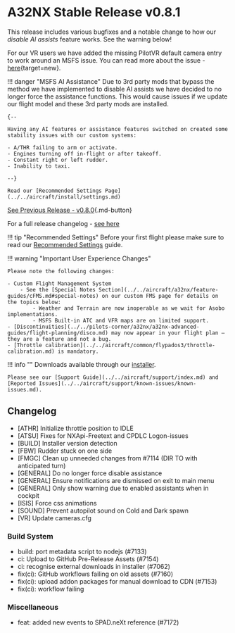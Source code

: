 # A32NX Stable Release v0.8.1

This release includes various bugfixes and a notable change to how our *disable AI assists* feature works. See the warning below!

For our VR users we have added the missing PilotVR default camera entry to work around an MSFS issue. You can read more about the issue - [here](https://forums.flightsimulator.com/t/bug-fs2020-using-3d-cockpit-camera-in-vr-wrong-horizontal-plane-rotation-ex-fbw-a320-salty-747-asobo-787-sdk-sample/428618?u=cptlucky8){target=new}.

!!! danger "MSFS AI Assistance"
    Due to 3rd party mods that bypass the method we have implemented to disable AI assists we have decided to no longer force the assistance functions. This would cause issues 
    if we update our flight model and these 3rd party mods are installed.

    {--

    Having any AI features or assistance features switched on created some stability issues with our custom systems:

    - A/THR failing to arm or activate.
    - Engines turning off in-flight or after takeoff.
    - Constant right or left rudder.
    - Inability to taxi.

    --}

    Read our [Recommended Settings Page](../../aircraft/install/settings.md)

[See Previous Release - v0.8.0](v080.md){.md-button}

For a full release changelog - [see here](#changelog)

!!! tip "Recommended Settings"
    Before your first flight please make sure to read our [Recommended Settings](../../aircraft/install/settings.md) guide.

!!! warning "Important User Experience Changes"

    Please note the following changes:

    - Custom Flight Management System
        - See the [Special Notes Section](../../aircraft/a32nx/feature-guides/cFMS.md#special-notes) on our custom FMS page for details on the topics below:
            - Weather and Terrain are now inoperable as we wait for Asobo implementations.
            - MSFS Built-in ATC and VFR maps are on limited support.
    - [Discontinuities](../../pilots-corner/a32nx/a32nx-advanced-guides/flight-planning/disco.md) may now appear in your flight plan — they are a feature and not a bug.
    - [Throttle calibration](../../aircraft/common/flypados3/throttle-calibration.md) is mandatory.

!!! info ""
    Downloads available through our [installer](../../aircraft/install/installation.md).

    Please see our [Support Guide](../../aircraft/support/index.md) and [Reported Issues](../../aircraft/support/known-issues/known-issues.md).

## Changelog

- [ATHR] Initialize throttle position to IDLE
- [ATSU] Fixes for NXApi-Freetext and CPDLC Logon-issues
- [BUILD] Installer version detection
- [FBW] Rudder stuck on one side
- [FMGC] Clean up unneeded changes from #7114 (DIR TO with anticipated turn)
- [GENERAL] Do no longer force disable assistance
- [GENERAL] Ensure notifications are dismissed on exit to main menu
- [GENERAL] Only show warning due to enabled assistants when in cockpit
- [ISIS] Force css animations
- [SOUND] Prevent autopilot sound on Cold and Dark spawn
- [VR] Update cameras.cfg

### Build System

- build: port metadata script to nodejs (#7133)
- ci: Upload to GitHub Pre-Release Assets (#7154)
- ci: recognise external downloads in installer (#7062)
- fix(ci): GitHub workflows failing on old assets (#7160)
- fix(ci): upload addon packages for manual download to CDN (#7153)
- fix(ci): workflow failing

### Miscellaneous

- feat: added new events to SPAD.neXt reference (#7172)